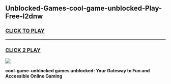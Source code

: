 
## Unblocked-Games-cool-game-unblocked-Play-Free-l2dnw
<h3>
<a href="https://premium76.site?title=cool-game-unblocked&ref=18A1">CLICK TO PLAY</a></h3>
<hr>

<h3>
<a href="https://premium76.site?title=cool-game-unblocked&ref=18A1">CLICK 2 PLAY</a>
  
</h3>

<a href="https://premium76.site?title=cool-game-unblocked&ref=18A1"><img src="https://clearcache.store/games.png"></a>


**cool-game-unblocked games unblocked: Your Gateway to Fun and Accessible Online Gaming**
